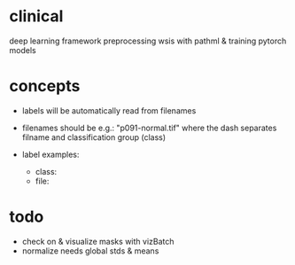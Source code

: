 # clinical
deep learning framework preprocessing wsis with pathml &amp; training pytorch models

# concepts

- labels will be automatically read from filenames
- filenames should be e.g.: "p091-normal.tif" where the dash separates filname and classification group (class)

- label examples:
    - class: <normal>
    - file: <p091>

# todo

- check on & visualize masks with vizBatch
- normalize needs global stds & means
